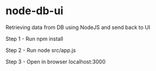 # node-db-ui
Retrieving data from DB using NodeJS and send back to UI

Step 1 - Run npm install

Step 2 - Run node src/app.js

Step 3 - Open in browser localhost:3000
